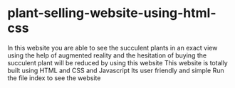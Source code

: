# plant-selling-website-using-html-css

In this website you are able to see the succulent plants in an exact view using the help of augmented reality and the hesitation of buying the succulent plant will be reduced by using this website
This website is totally built using HTML and CSS and Javascript 
Its user friendly and simple
Run the file index to see the website
